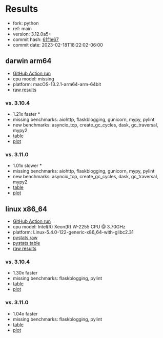# Results

- fork: python
- ref: main
- version: 3.12.0a5+
- commit hash: [61f1e67](https://github.com/python/cpython/commit/61f1e67)
- commit date: 2023-02-18T18:22:02-06:00

## darwin arm64

- [GitHub Action run](https://github.com/faster-cpython/benchmarking/actions/runs/4213724911)
- cpu model: missing
- platform: macOS-13.2.1-arm64-arm-64bit
- [raw results](bm-20230218-darwin-arm64-python-main-3.12.0a5%2B-61f1e67.json)

### vs. 3.10.4

- 1.21x faster \*
- missing benchmarks: aiohttp, flaskblogging, gunicorn, mypy, pylint
- new benchmarks: asyncio_tcp, create_gc_cycles, dask, gc_traversal, mypy2
- [table](bm-20230218-darwin-arm64-python-main-3.12.0a5%2B-61f1e67-vs-3.10.4.md)
- [plot](bm-20230218-darwin-arm64-python-main-3.12.0a5%2B-61f1e67-vs-3.10.4.png)

### vs. 3.11.0

- 1.01x slower \*
- missing benchmarks: aiohttp, flaskblogging, gunicorn, mypy, pylint
- new benchmarks: asyncio_tcp, create_gc_cycles, dask, gc_traversal, mypy2
- [table](bm-20230218-darwin-arm64-python-main-3.12.0a5%2B-61f1e67-vs-3.11.0.md)
- [plot](bm-20230218-darwin-arm64-python-main-3.12.0a5%2B-61f1e67-vs-3.11.0.png)

## linux x86_64

- [GitHub Action run](https://github.com/faster-cpython/benchmarking/actions/runs/4213724911)
- cpu model: Intel(R) Xeon(R) W-2255 CPU @ 3.70GHz
- platform: Linux-5.4.0-122-generic-x86_64-with-glibc2.31
- [pystats raw](bm-20230218-linux-x86_64-python-main-3.12.0a5%2B-61f1e67-pystats.json)
- [pystats table](bm-20230218-linux-x86_64-python-main-3.12.0a5%2B-61f1e67-pystats.md)
- [raw results](bm-20230218-linux-x86_64-python-main-3.12.0a5%2B-61f1e67.json)

### vs. 3.10.4

- 1.30x faster
- missing benchmarks: flaskblogging, pylint
- [table](bm-20230218-linux-x86_64-python-main-3.12.0a5%2B-61f1e67-vs-3.10.4.md)
- [plot](bm-20230218-linux-x86_64-python-main-3.12.0a5%2B-61f1e67-vs-3.10.4.png)

### vs. 3.11.0

- 1.04x faster
- missing benchmarks: flaskblogging, pylint
- [table](bm-20230218-linux-x86_64-python-main-3.12.0a5%2B-61f1e67-vs-3.11.0.md)
- [plot](bm-20230218-linux-x86_64-python-main-3.12.0a5%2B-61f1e67-vs-3.11.0.png)

